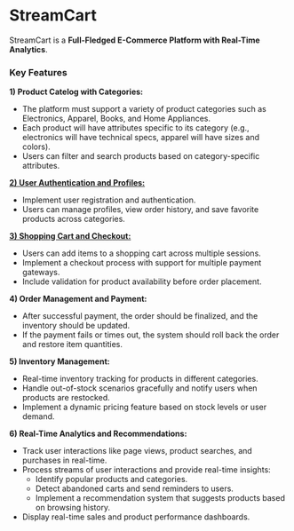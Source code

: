 # StreamCart

StreamCart is a **Full-Fledged E-Commerce Platform with Real-Time Analytics**.

### Key Features
**1) Product Catelog with Categories:**
- The platform must support a variety of product categories such as Electronics, Apparel, Books, and Home Appliances.
- Each product will have attributes specific to its category (e.g., electronics will have technical specs, apparel will have sizes and colors).
- Users can filter and search products based on category-specific attributes.

[**2) User Authentication and Profiles:**](./user-service/README.md)
- Implement user registration and authentication.
- Users can manage profiles, view order history, and save favorite products across categories.

[**3) Shopping Cart and Checkout:**](./cart-service/README.md)
- Users can add items to a shopping cart across multiple sessions.
- Implement a checkout process with support for multiple payment gateways.
- Include validation for product availability before order placement.

**4) Order Management and Payment:**
- After successful payment, the order should be finalized, and the inventory should be updated. 
- If the payment fails or times out, the system should roll back the order and restore item quantities.

**5) Inventory Management:**
- Real-time inventory tracking for products in different categories.
- Handle out-of-stock scenarios gracefully and notify users when products are restocked.
- Implement a dynamic pricing feature based on stock levels or user demand.

**6) Real-Time Analytics and Recommendations:**
- Track user interactions like page views, product searches, and purchases in real-time.
- Process streams of user interactions and provide real-time insights:
    - Identify popular products and categories.
    - Detect abandoned carts and send reminders to users.
    - Implement a recommendation system that suggests products based on browsing history.
- Display real-time sales and product performance dashboards.

